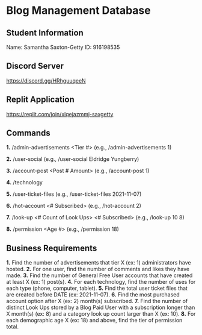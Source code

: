 # Blog Management Database

## Student Information
Name: Samantha Saxton-Getty
ID: 916198535

## Discord Server
https://discord.gg/HRhguuqeeN

## Replit Application
https://replit.com/join/xlqejazmmj-saxgetty

## Commands
**1.** /admin-advertisements <Tier #>
(e.g., /admin-advertisements 1)

**2.** /user-social <First Name> <Last Name>
(e.g., /user-social Eldridge Yungberry)

**3.** /account-post <Post # Amount>
(e.g., /account-post 1)

**4.** /technology

**5.** /user-ticket-files <Date>
(e.g., /user-ticket-files 2021-11-07)

**6.** /hot-account <# Subscribed>
(e.g., /hot-account 2)

**7.** /look-up <# Count of Look Ups> <# Subscribed>
(e.g., /look-up 10 8)

**8.** /permission <Age #>
(e.g., /permission 18)

## Business Requirements
**1.** Find the number of advertisements that tier X (ex: 1) administrators have hosted.
**2.** For one user, find the number of comments and likes they have made.
**3.** Find the number of General Free User accounts that have created at least X (ex: 1) post(s).
**4.** For each technology, find the number of uses for each type (phone, computer, tablet).
**5.** Find the total user ticket files that are created before DATE (ex: 2021-11-07).
**6.** Find the most purchased account option after X (ex: 2) month(s) subscribed.
**7.** Find the number of distinct Look Ups stored by a Blog Paid User with a subscription longer than X month(s) (ex: 8) and a category look up count larger than X (ex: 10).
**8.** For each demographic age X (ex: 18) and above, find the tier of permission total.
